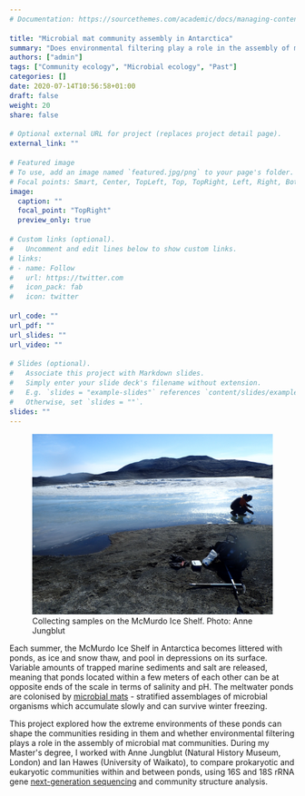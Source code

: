 ```yaml
---
# Documentation: https://sourcethemes.com/academic/docs/managing-content/

title: "Microbial mat community assembly in Antarctica"
summary: "Does environmental filtering play a role in the assembly of microbial mat communities?"
authors: ["admin"]
tags: ["Community ecology", "Microbial ecology", "Past"]
categories: []
date: 2020-07-14T10:56:58+01:00
draft: false
weight: 20
share: false

# Optional external URL for project (replaces project detail page).
external_link: ""

# Featured image
# To use, add an image named `featured.jpg/png` to your page's folder.
# Focal points: Smart, Center, TopLeft, Top, TopRight, Left, Right, BottomLeft, Bottom, BottomRight.
image:
  caption: ""
  focal_point: "TopRight"
  preview_only: true

# Custom links (optional).
#   Uncomment and edit lines below to show custom links.
# links:
# - name: Follow
#   url: https://twitter.com
#   icon_pack: fab
#   icon: twitter

url_code: ""
url_pdf: ""
url_slides: ""
url_video: ""

# Slides (optional).
#   Associate this project with Markdown slides.
#   Simply enter your slide deck's filename without extension.
#   E.g. `slides = "example-slides"` references `content/slides/example-slides.md`.
#   Otherwise, set `slides = ""`.
slides: ""
---
```


<figure>
  <img src="featured.jpg" width = "800">
  <figcaption>Collecting samples on the McMurdo Ice Shelf. Photo: Anne Jungblut</figcaption>
</figure>

Each summer, the McMurdo Ice Shelf in Antarctica becomes littered with ponds, as ice and snow thaw, and pool in depressions on its surface. Variable amounts of trapped marine sediments and salt are released, meaning that ponds located within a few meters of each other can be at opposite ends of the scale in terms of salinity and pH. The meltwater ponds are colonised by [microbial mats](https://en.wikipedia.org/wiki/Microbial_mat) - stratified assemblages of microbial organisms which accumulate slowly and can survive winter freezing.

This project explored how the extreme environments of these ponds can shape the communities residing in them and whether environmental filtering plays a role in the assembly of microbial mat communities. During my Master's degree, I worked with Anne Jungblut (Natural History Museum, London) and Ian Hawes (University of Waikato), to compare prokaryotic and eukaryotic communities within and between ponds, using 16S and 18S rRNA gene [next-generation sequencing](https://en.wikipedia.org/wiki/Massive_parallel_sequencing) and community structure analysis.

